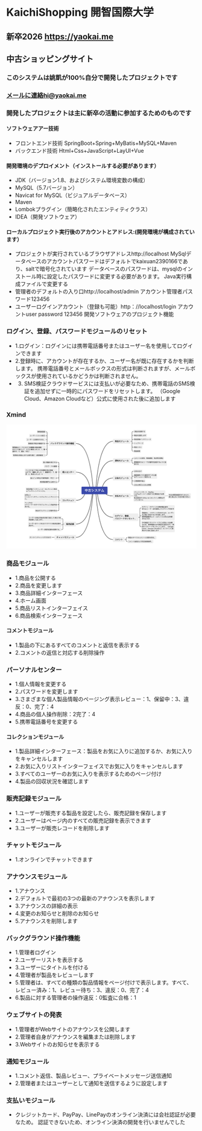 # KaichiShopping 開智国際大学 
## 新卒2026  https://yaokai.me

## 中古ショッピングサイト

### このシステムは姚凱が100%自分で開発したプロジェクトです
### メールに連絡hi@yaokai.me
### 開発したプロジェクトは主に新卒の活動に参加するためのものです





#### ソフトウェアアー技術
- フロントエンド技術  SpringBoot+Spring+MyBatis+MySQL+Maven
- バックエンド技術  Html+Css+JavaScript+LayUI+Vue


#### 開発環境のデプロイメント（インストールする必要があります）
- JDK（バージョン1.8、およびシステム環境変数の構成）
- MySQL（5.7バージョン）
- Navicat for MySQL（ビジュアルデータベース）
- Maven
- Lombokプラグイン（簡略化されたエンティティクラス）
- IDEA（開発ソフトウェア）

#### ローカルプロジェクト実行後のアカウントとアドレス:(開発環境が構成されています）
- プロジェクトが実行されているブラウザアドレスhttp://localhost
  MySqlデータベースのアカウントパスワードはデフォルトでkaixuan2390166であり、saltで暗号化されています
  データベースのパスワードは、mysqlのインストール時に設定したパスワードに変更する必要があります。 Java実行構成ファイルで変更する
- 管理者のデフォルトの入り口http://localhost/admin アカウント管理者パスワード123456
- ユーザーログインアカウント（登録も可能）http：//localhost/login アカウントuser  password 123456
  開発ソフトウェアのプロジェクト機能

### ログイン、登録、パスワードモジュールのリセット
- 1.ログイン：ログインには携帯電話番号またはユーザー名を使用してログインできます
- 2.登録時に、アカウントが存在するか、ユーザー名が既に存在するかを判断します。
携帯電話番号とメールボックスの形式は判断されますが、メールボックスが使用されているかどうかは判断されません。
- 3. SMS検証クラウドサービスには支払いが必要なため、携帯電話のSMS検証を追加せずに一時的にパスワードをリセットします。 （Google Cloud、Amazon Cloudなど）公式に使用された後に追加します

### Xmind
![](src/main/resources/resources/中古システム.png)
### 商品モジュール
- 1.商品を公開する
- 2.商品を変更します
- 3.商品詳細インターフェース
- 4.ホーム画面
- 5.商品リストインターフェイス
- 6.商品検索インターフェース

#### コメントモジュール
- 1.製品の下にあるすべてのコメントと返信を表示する
- 2.コメントの返信と対応する削除操作

### パーソナルセンター
- 1.個人情報を変更する
- 2.パスワードを変更します
- 3.さまざまな個人製品情報のページング表示レビュー：1、保留中：3、違反：0、完了：4
- 4.商品の個人操作削除：2完了：4
- 5.携帯電話番号を変更する

#### コレクションモジュール
- 1.製品詳細インターフェース：製品をお気に入りに追加するか、お気に入りをキャンセルします
- 2.お気に入りリストインターフェイスでお気に入りをキャンセルします
- 3.すべてのユーザーのお気に入りを表示するためのページ付け
- 4.製品の回収状況を確認します

### 販売記録モジュール
- 1.ユーザーが販売する製品を設定したら、販売記録を保存します
- 2.ユーザーはページ内のすべての販売記録を表示できます
- 3.ユーザーが販売レコードを削除します

### チャットモジュール
- 1.オンラインでチャットできます

### アナウンスモジュール
- 1.アナウンス
- 2.デフォルトで最初の3つの最新のアナウンスを表示します
- 3.アナウンスの詳細の表示
- 4.変更のお知らせと削除のお知らせ
- 5.アナウンスを削除します

### バックグラウンド操作機能
- 1.管理者ログイン
- 2.ユーザーリストを表示する
- 3.ユーザーにタイトルを付ける
- 4.管理者が製品をレビューします
- 5.管理者は、すべての種類の製品情報をページ付けで表示します。すべて、レビュー済み：1、レビュー待ち：3、違反：0、完了：4
- 6.製品に対する管理者の操作違反：0監査に合格：1

### ウェブサイトの発表
- 1.管理者がWebサイトのアナウンスを公開します
- 2.管理者自身がアナウンスを編集または削除します
- 3.Webサイトのお知らせを表示する

### 通知モジュール
- 1.コメント返信、製品レビュー、プライベートメッセージ送信通知
- 2.管理者またはユーザーとして通知を送信するように設定します

### 支払いモジュール
- クレジットカード、PayPay、LinePayのオンライン決済には会社認証が必要なため。
認証できないため、オンライン決済の開発を行いませんでした
